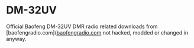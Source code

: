 # DM-32UV
Official Baofeng DM-32UV DMR radio related downloads from [baofengradio.com]([baofengradio.com](https://www.baofengradio.com/pages/download?srsltid=AfmBOorLiltexmbup4Rzd8VCJdGS1sYnqUkXsZN2HlgvGmV2iqrcUDsZ) not hacked, modded or changed in anyway.
